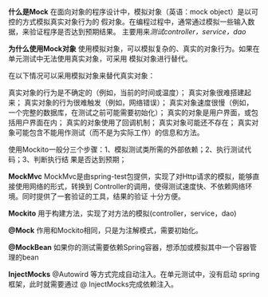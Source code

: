 **什么是Mock**
在面向对象的程序设计中，模拟对象（英语：mock object）是以可控的方式模拟真实对象行为的
假对象。在编程过程中，通常通过模拟一些输入数据，来验证程序是否达到预期结果。
主要用来*测试controller，service，dao*

**为什么使用Mock对象**
使用模拟对象，可以模拟复杂的、真实的对象行为。如果在单元测试中无法使用真实对象，可采用
模拟对象进行替代。

在以下情况可以采用模拟对象来替代真实对象：

真实对象的行为是不确定的（例如，当前的时间或温度）；
真实对象很难搭建起来；
真实对象的行为很难触发（例如，网络错误）；
真实对象速度很慢（例如，一个完整的数据库，在测试之前可能需要初始化）；
真实的对象是用户界面，或包括用户界面在内；
真实的对象使用了回调机制；
真实对象可能还不存在；
真实对象可能包含不能用作测试（而不是为实际工作）的信息和方法。

使用Mockito一般分三个步骤：1、模拟测试类所需的外部依赖；2、执行测试代码；3、判断执行结
果是否达到预期；

**MockMvc**
MockMvc是由spring-test包提供，实现了对Http请求的模拟，能够直接使用网络的形式，转换到
Controller的调用，使得测试速度快、不依赖网络环境。同时提供了一套验证的工具，结果的验证
十分方便。

**Mockito**
用于构建方法，实现了对方法的模拟(controller，service，dao)

**@Mock**
作用和Mockito相同，只是为注解模式，需要初始化。

**@MockBean**
如果你的测试需要依赖Spring容器，想添加或模拟其中一个容器管理的bean

**InjectMocks**
@Autowird 等方式完成自动注入。在单元测试中，没有启动 spring 框架，此时就需要通过 
@ InjectMocks完成依赖注入。